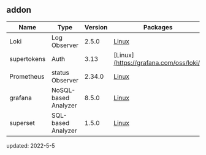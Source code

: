 ## addon


| Name        | Type      | Version |  Packages   |  Ports    |     DNS   |   command  |      
| ------      | ------    | ------  | ------      |   -----   |    -----  |   -----   |
| Loki        | Log Observer         | 2.5.0    | [Linux](https://grafana.com/oss/loki/)              |            NA                |              NA              |init-addon loki| 
| supertokens | Auth                 | 3.13    | [Linux][(https://grafana.com/oss/loki/) ](https://supertokens.com/docs/thirdpartyemailpassword/quick-setup/database-setup/postgresql)             |            3567:31000                |              NA              |init-addon tokens| 
| Prometheus  | status Observer      | 2.34.0   | [Linux](https://github.com/prometheus/prometheus/)  |         9090/31001           |              NA              |init-addon prometheus |
| grafana     | NoSQL-based Analyzer | 8.5.0    | [Linux](https://community.grafana.com/)             |         3000/31002           |              NA              |init-addon grafana|
| superset    | SQL-based Analyzer   | 1.5.0    | [Linux](https://superset.apache.org//)              |         8088/31003           |              NA              |init-addon superset|


updated: 2022-5-5
